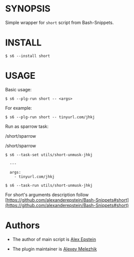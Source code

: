 # SYNOPSIS

Simple wrapper for `short` script from Bash-Snippets.


# INSTALL

    $ s6 --install short

# USAGE

Basic usage:

    $ s6 --plg-run short -- <args>

For example:

    $ s6 --plg-run short -- tinyurl.com/jhkj

Run as sparrow task:

/short/sparrow

/short/sparrow

    $ s6 --task-set utils/short-unmusk-jhkj

      ---

      args:
        - tinyurl.com/jhkj

    $ s6 --task-run utils/short-unmusk-jhkj

For short's arguments description follow [https://github.com/alexanderepstein/Bash-Snippets#short](https://github.com/alexanderepstein/Bash-Snippets#short)

# Authors

* The author of main script is [Alex Epstein](https://github.com/alexanderepstein)

* The plugin maintainer is [Alexey Melezhik](https://github.com/melezhik/)



